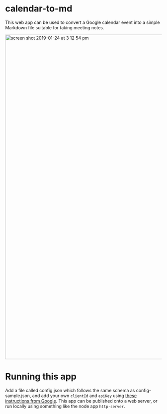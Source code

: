 # calendar-to-md

This web app can be used to convert a Google calendar event into a simple Markdown file suitable for taking meeting notes. 

<img width="1046" alt="screen shot 2019-01-24 at 3 12 54 pm" src="https://user-images.githubusercontent.com/12853539/51714855-70196980-1feb-11e9-82fa-64a7082e7d8b.png">


# Running this app
Add a file called config.json which follows the same schema as config-sample.json, and add your own `clientId` and `apiKey` using [these instructions from Google]( https://developers.google.com/calendar/quickstart/js). This app can be published onto a web server, or run locally using something like the node app `http-server`. 

